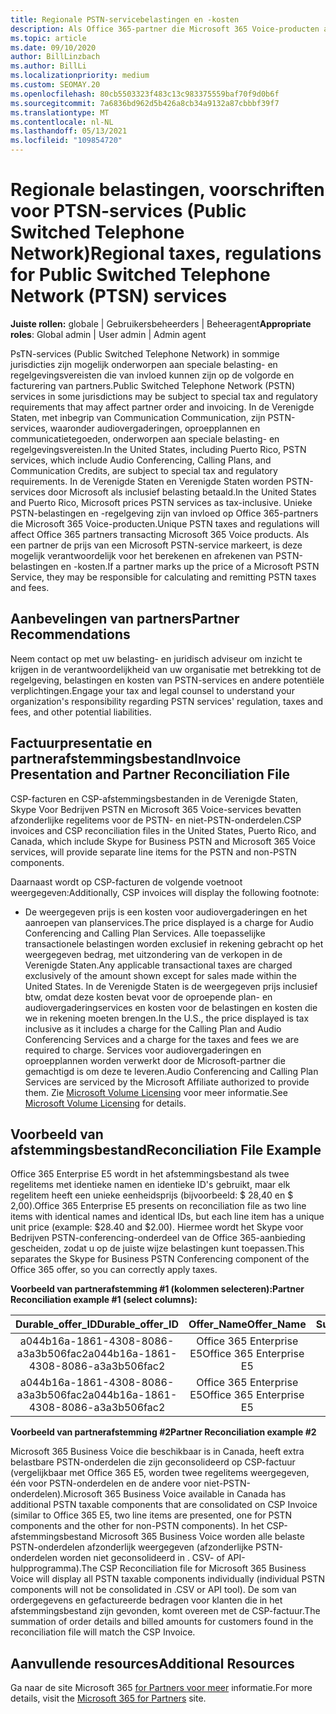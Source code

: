 ```yaml
---
title: Regionale PSTN-servicebelastingen en -kosten
description: Als Office 365-partner die Microsoft 365 Voice-producten aftakt, bent u mogelijk onderworpen aan regionale belastingen, kosten of wettelijke vereisten voor PSTN-services.
ms.topic: article
ms.date: 09/10/2020
author: BillLinzbach
ms.author: BillLi
ms.localizationpriority: medium
ms.custom: SEOMAY.20
ms.openlocfilehash: 80cb5503323f483c13c983375559baf70f9d0b6f
ms.sourcegitcommit: 7a6836bd962d5b426a8cb34a9132a87cbbbf39f7
ms.translationtype: MT
ms.contentlocale: nl-NL
ms.lasthandoff: 05/13/2021
ms.locfileid: "109854720"
---
```

# <a name="regional-taxes-regulations-for-public-switched-telephone-network-ptsn-services"></a><span data-ttu-id="9a830-103">Regionale belastingen, voorschriften voor PTSN-services (Public Switched Telephone Network)</span><span class="sxs-lookup"><span data-stu-id="9a830-103">Regional taxes, regulations for Public Switched Telephone Network (PTSN) services</span></span>

<span data-ttu-id="9a830-104">**Juiste rollen:** globale | Gebruikersbeheerders | Beheeragent</span><span class="sxs-lookup"><span data-stu-id="9a830-104">**Appropriate roles**: Global admin | User admin | Admin agent</span></span>

<span data-ttu-id="9a830-105">PsTN-services (Public Switched Telephone Network) in sommige jurisdicties zijn mogelijk onderworpen aan speciale belasting- en regelgevingsvereisten die van invloed kunnen zijn op de volgorde en facturering van partners.</span><span class="sxs-lookup"><span data-stu-id="9a830-105">Public Switched Telephone Network (PSTN) services in some jurisdictions may be subject to special tax and regulatory requirements that may affect partner order and invoicing.</span></span> <span data-ttu-id="9a830-106">In de Verenigde Staten, met inbegrip van Communication Communication, zijn PSTN-services, waaronder audiovergaderingen, oproepplannen en communicatietegoeden, onderworpen aan speciale belasting- en regelgevingsvereisten.</span><span class="sxs-lookup"><span data-stu-id="9a830-106">In the United States, including Puerto Rico, PSTN services, which include Audio Conferencing, Calling Plans, and Communication Credits, are subject to special tax and regulatory requirements.</span></span> <span data-ttu-id="9a830-107">In de Verenigde Staten en Verenigde Staten worden PSTN-services door Microsoft als inclusief belasting betaald.</span><span class="sxs-lookup"><span data-stu-id="9a830-107">In the United States and Puerto Rico, Microsoft prices PSTN services as tax-inclusive.</span></span>  <span data-ttu-id="9a830-108">Unieke PSTN-belastingen en -regelgeving zijn van invloed op Office 365-partners die Microsoft 365 Voice-producten.</span><span class="sxs-lookup"><span data-stu-id="9a830-108">Unique PSTN taxes and regulations will affect Office 365 partners transacting Microsoft 365 Voice products.</span></span>  <span data-ttu-id="9a830-109">Als een partner de prijs van een Microsoft PSTN-service markeert, is deze mogelijk verantwoordelijk voor het berekenen en afrekenen van PSTN-belastingen en -kosten.</span><span class="sxs-lookup"><span data-stu-id="9a830-109">If a partner marks up the price of a Microsoft PSTN Service, they may be responsible for calculating and remitting PSTN taxes and fees.</span></span>

## <a name="partner-recommendations"></a><span data-ttu-id="9a830-110">Aanbevelingen van partners</span><span class="sxs-lookup"><span data-stu-id="9a830-110">Partner Recommendations</span></span>

<span data-ttu-id="9a830-111">Neem contact op met uw belasting- en juridisch adviseur om inzicht te krijgen in de verantwoordelijkheid van uw organisatie met betrekking tot de regelgeving, belastingen en kosten van PSTN-services en andere potentiële verplichtingen.</span><span class="sxs-lookup"><span data-stu-id="9a830-111">Engage your tax and legal counsel to understand your organization's responsibility regarding PSTN services' regulation, taxes and fees, and other potential liabilities.</span></span>

## <a name="invoice-presentation-and-partner-reconciliation-file"></a><span data-ttu-id="9a830-112">Factuurpresentatie en partnerafstemmingsbestand</span><span class="sxs-lookup"><span data-stu-id="9a830-112">Invoice Presentation and Partner Reconciliation File</span></span>

<span data-ttu-id="9a830-113">CSP-facturen en CSP-afstemmingsbestanden in de Verenigde Staten, Skype Voor Bedrijven PSTN en Microsoft 365 Voice-services bevatten afzonderlijke regelitems voor de PSTN- en niet-PSTN-onderdelen.</span><span class="sxs-lookup"><span data-stu-id="9a830-113">CSP invoices and CSP reconciliation files in the United States, Puerto Rico, and Canada, which include Skype for Business PSTN and Microsoft 365 Voice services, will provide separate line items for the PSTN and non-PSTN components.</span></span>

<span data-ttu-id="9a830-114">Daarnaast wordt op CSP-facturen de volgende voetnoot weergegeven:</span><span class="sxs-lookup"><span data-stu-id="9a830-114">Additionally, CSP invoices will display the following footnote:</span></span>

* <span data-ttu-id="9a830-115">De weergegeven prijs is een kosten voor audiovergaderingen en het aanroepen van planservices.</span><span class="sxs-lookup"><span data-stu-id="9a830-115">The price displayed is a charge for Audio Conferencing and Calling Plan Services.</span></span>  <span data-ttu-id="9a830-116">Alle toepasselijke transactionele belastingen worden exclusief in rekening gebracht op het weergegeven bedrag, met uitzondering van de verkopen in de Verenigde Staten.</span><span class="sxs-lookup"><span data-stu-id="9a830-116">Any applicable transactional taxes are charged exclusively of the amount shown except for sales made within the United States.</span></span>  <span data-ttu-id="9a830-117">In de Verenigde Staten is de weergegeven prijs inclusief btw, omdat deze kosten bevat voor de oproepende plan- en audiovergaderingservices en kosten voor de belastingen en kosten die we in rekening moeten brengen.</span><span class="sxs-lookup"><span data-stu-id="9a830-117">In the U.S., the price displayed is tax inclusive as it includes a charge for the Calling Plan and Audio Conferencing Services and a charge for the taxes and fees we are required to charge.</span></span>  <span data-ttu-id="9a830-118">Services voor audiovergaderingen en oproepplannen worden verwerkt door de Microsoft-partner die gemachtigd is om deze te leveren.</span><span class="sxs-lookup"><span data-stu-id="9a830-118">Audio Conferencing and Calling Plan Services are serviced by the Microsoft Affiliate authorized to provide them.</span></span>  <span data-ttu-id="9a830-119">Zie [Microsoft Volume Licensing](https://go.microsoft.com/fwlink/?LinkId=690247) voor meer informatie.</span><span class="sxs-lookup"><span data-stu-id="9a830-119">See [Microsoft Volume Licensing](https://go.microsoft.com/fwlink/?LinkId=690247) for details.</span></span>

## <a name="reconciliation-file-example"></a><span data-ttu-id="9a830-120">Voorbeeld van afstemmingsbestand</span><span class="sxs-lookup"><span data-stu-id="9a830-120">Reconciliation File Example</span></span>

<span data-ttu-id="9a830-121">Office 365 Enterprise E5 wordt in het afstemmingsbestand als twee regelitems met identieke namen en identieke ID's gebruikt, maar elk regelitem heeft een unieke eenheidsprijs (bijvoorbeeld: $ 28,40 en $ 2,00).</span><span class="sxs-lookup"><span data-stu-id="9a830-121">Office 365 Enterprise E5 presents on reconciliation file as two line items with identical names and identical IDs, but each line item has a unique unit price (example: $28.40 and $2.00).</span></span> <span data-ttu-id="9a830-122">Hiermee wordt het Skype voor Bedrijven PSTN-conferencing-onderdeel van de Office 365-aanbieding gescheiden, zodat u op de juiste wijze belastingen kunt toepassen.</span><span class="sxs-lookup"><span data-stu-id="9a830-122">This separates the Skype for Business PSTN Conferencing component of the Office 365 offer, so you can correctly apply taxes.</span></span>

<span data-ttu-id="9a830-123">**Voorbeeld van partnerafstemming #1 (kolommen selecteren):**</span><span class="sxs-lookup"><span data-stu-id="9a830-123">**Partner Reconciliation example #1 (select columns):**</span></span>

|<span data-ttu-id="9a830-124">**Durable_offer_ID**</span><span class="sxs-lookup"><span data-stu-id="9a830-124">**Durable_offer_ID**</span></span>|<span data-ttu-id="9a830-125">**Offer_Name**</span><span class="sxs-lookup"><span data-stu-id="9a830-125">**Offer_Name**</span></span>|<span data-ttu-id="9a830-126">**Subscription_Start_Date**</span><span class="sxs-lookup"><span data-stu-id="9a830-126">**Subscription_Start_Date**</span></span>|<span data-ttu-id="9a830-127">**Subscription_End_Date**</span><span class="sxs-lookup"><span data-stu-id="9a830-127">**Subscription_End_Date**</span></span>|<span data-ttu-id="9a830-128">**Charge_Start_Date**</span><span class="sxs-lookup"><span data-stu-id="9a830-128">**Charge_Start_Date**</span></span>|<span data-ttu-id="9a830-129">**Charge_End_Date**</span><span class="sxs-lookup"><span data-stu-id="9a830-129">**Charge_End_Date**</span></span>|<span data-ttu-id="9a830-130">**Charge_Type**</span><span class="sxs-lookup"><span data-stu-id="9a830-130">**Charge_Type**</span></span>|<span data-ttu-id="9a830-131">**Unit_Price**</span><span class="sxs-lookup"><span data-stu-id="9a830-131">**Unit_Price**</span></span>|
|:----:|:----:|:----:|:----:|:----:|:----:|:----:|:----:|
|<span data-ttu-id="9a830-132">a044b16a-1861-4308-8086-a3a3b506fac2</span><span class="sxs-lookup"><span data-stu-id="9a830-132">a044b16a-1861-4308-8086-a3a3b506fac2</span></span>   |<span data-ttu-id="9a830-133">Office 365 Enterprise E5</span><span class="sxs-lookup"><span data-stu-id="9a830-133">Office 365 Enterprise E5</span></span>   |<span data-ttu-id="9a830-134">8/10/2019 0:00</span><span class="sxs-lookup"><span data-stu-id="9a830-134">8/10/2019 0:00</span></span>   |<span data-ttu-id="9a830-135">8/11/2019 0:00</span><span class="sxs-lookup"><span data-stu-id="9a830-135">8/11/2019 0:00</span></span>   |<span data-ttu-id="9a830-136">8/11/2019 0:00</span><span class="sxs-lookup"><span data-stu-id="9a830-136">8/11/2019 0:00</span></span>|<span data-ttu-id="9a830-137">9/10/2019 0:00</span><span class="sxs-lookup"><span data-stu-id="9a830-137">9/10/2019 0:00</span></span>   |<span data-ttu-id="9a830-138">Cycluskosten</span><span class="sxs-lookup"><span data-stu-id="9a830-138">Cycle fee</span></span>   |<span data-ttu-id="9a830-139">28.40</span><span class="sxs-lookup"><span data-stu-id="9a830-139">28.40</span></span>   |
|<span data-ttu-id="9a830-140">a044b16a-1861-4308-8086-a3a3b506fac2</span><span class="sxs-lookup"><span data-stu-id="9a830-140">a044b16a-1861-4308-8086-a3a3b506fac2</span></span>   |<span data-ttu-id="9a830-141">Office 365 Enterprise E5</span><span class="sxs-lookup"><span data-stu-id="9a830-141">Office 365 Enterprise E5</span></span>   |<span data-ttu-id="9a830-142">8/10/2019 0:00</span><span class="sxs-lookup"><span data-stu-id="9a830-142">8/10/2019 0:00</span></span>   |<span data-ttu-id="9a830-143">8/11/2019 0:00</span><span class="sxs-lookup"><span data-stu-id="9a830-143">8/11/2019 0:00</span></span>   |<span data-ttu-id="9a830-144">8/11/2019 0:00</span><span class="sxs-lookup"><span data-stu-id="9a830-144">8/11/2019 0:00</span></span>   |<span data-ttu-id="9a830-145">9/10/2019 0:00</span><span class="sxs-lookup"><span data-stu-id="9a830-145">9/10/2019 0:00</span></span>   |<span data-ttu-id="9a830-146">Cycluskosten</span><span class="sxs-lookup"><span data-stu-id="9a830-146">Cycle fee</span></span>   |<span data-ttu-id="9a830-147">2,00</span><span class="sxs-lookup"><span data-stu-id="9a830-147">2.00</span></span>   |

<span data-ttu-id="9a830-148">**Voorbeeld van partnerafstemming #2**</span><span class="sxs-lookup"><span data-stu-id="9a830-148">**Partner Reconciliation example #2**</span></span>

<span data-ttu-id="9a830-149">Microsoft 365 Business Voice die beschikbaar is in Canada, heeft extra belastbare PSTN-onderdelen die zijn geconsolideerd op CSP-factuur (vergelijkbaar met Office 365 E5, worden twee regelitems weergegeven, één voor PSTN-onderdelen en de andere voor niet-PSTN-onderdelen).</span><span class="sxs-lookup"><span data-stu-id="9a830-149">Microsoft 365 Business Voice available in Canada has additional PSTN taxable components that are consolidated on CSP Invoice (similar to Office 365 E5, two line items are presented, one for PSTN components and the other for non-PSTN components).</span></span>  <span data-ttu-id="9a830-150">In het CSP-afstemmingsbestand Microsoft 365 Business Voice worden alle belaste PSTN-onderdelen afzonderlijk weergegeven (afzonderlijke PSTN-onderdelen worden niet geconsolideerd in . CSV- of API-hulpprogramma).</span><span class="sxs-lookup"><span data-stu-id="9a830-150">The CSP Reconciliation file for Microsoft 365 Business Voice will display all PSTN taxable components individually (individual PSTN components will not be consolidated in .CSV or API tool).</span></span>  <span data-ttu-id="9a830-151">De som van ordergegevens en gefactureerde bedragen voor klanten die in het afstemmingsbestand zijn gevonden, komt overeen met de CSP-factuur.</span><span class="sxs-lookup"><span data-stu-id="9a830-151">The summation of order details and billed amounts for customers found in the reconciliation file will match the CSP Invoice.</span></span>

## <a name="additional-resources"></a><span data-ttu-id="9a830-152">Aanvullende resources</span><span class="sxs-lookup"><span data-stu-id="9a830-152">Additional Resources</span></span>
<span data-ttu-id="9a830-153">Ga naar de site Microsoft 365 [for Partners voor meer](https://www.microsoft.com/microsoft-365/partners/) informatie.</span><span class="sxs-lookup"><span data-stu-id="9a830-153">For more details, visit the [Microsoft 365 for Partners](https://www.microsoft.com/microsoft-365/partners/) site.</span></span>

